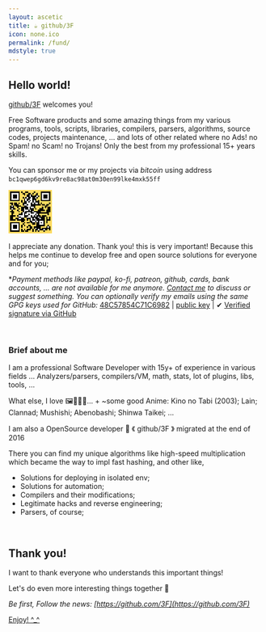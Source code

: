 ```yaml
---
layout: ascetic
title: ☕ github/3F
icon: none.ico
permalink: /fund/
mdstyle: true
---
```


## Hello world!

[github/3F](https://github.com/3F) welcomes you!

Free Software products and some amazing things from my various programs, tools, scripts, libraries, compilers, parsers, algorithms, source codes, projects maintenance, … and lots of other related where no Ads! no Spam! no Scam! no Trojans! Only the best from my professional 15+ years skills.

You can sponsor me or my projects via *bitcoin* using address `bc1qwep6gd6kv9re8ac98at0m30en99lke4mxk55ff`

![](/opensource.png)

I appreciate any donation. Thank you! this is very important! Because this helps me continue to develop free and open source solutions for everyone and for you;

\**Payment methods like paypal, ko-fi, patreon, github, cards, bank accounts, … are not available for me anymore. [Contact me](https://github.com/3F) to discuss or suggest something. You can optionally verify my emails using the same GPG keys used for GitHub:* [48C57854C71C6982](https://keyserver.ubuntu.com/pks/lookup?search=0x48C57854C71C6982&fingerprint=on&hash=on&exact=on&op=index) \| [public key](https://keyserver.ubuntu.com/pks/lookup?op=get&search=0xbc8003c6bafee09d6852ef4a48c57854c71c6982) \| ✔ [Verified signature via GitHub](https://github.com/3F/sandbox/commit/ff293eb3ecc6b590f7d563b6febf5e7df5f3b75f)

<br />

### Brief about me

I am a professional Software Developer with 15y+ of experience in various fields … Analyzers/parsers, compilers/VM, math, stats, lot of plugins, libs, tools, …

What else, I love 🖼️🎹🎻🚴‍… + ~some good Anime: Kino no Tabi (2003); Lain; Clannad; Mushishi; Abenobashi; Shinwa Taikei; …

I am also a OpenSource developer 👋  《  github/3F  》 migrated at the end of 2016

There you can find my unique algorithms like high-speed multiplication which became the way to impl fast hashing, and other like,

* Solutions for deploying in isolated env;
* Solutions for automation;
* Compilers and their modifications;
* Legitimate hacks and reverse engineering;
* Parsers, of course;

<br/>

## Thank you! 

I want to thank everyone who understands this important things!

Let's do even more interesting things together 💪

*Be first, Follow the news: [https://github.com/3F](https://github.com/3F)*

<a href="/" class="btn btn-default">Enjoy! ^_^</a>
